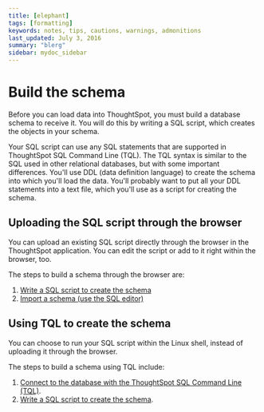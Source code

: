 ```yaml
---
title: [elephant]
tags: [formatting]
keywords: notes, tips, cautions, warnings, admonitions
last_updated: July 3, 2016
summary: "blerg"
sidebar: mydoc_sidebar
---
```

# Build the schema

Before you can load data into ThoughtSpot, you must build a database schema to receive it. You will do this by writing a SQL script, which creates the objects in your schema.

Your SQL script can use any SQL statements that are supported in ThoughtSpot SQL Command Line \(TQL\). The TQL syntax is similar to the SQL used in other relational databases, but with some important differences. You'll use DDL \(data definition language\) to create the schema into which you'll load the data. You'll probably want to put all your DDL statements into a text file, which you'll use as a script for creating the schema.

## Uploading the SQL script through the browser

You can upload an existing SQL script directly through the browser in the ThoughtSpot application. You can edit the script or add to it right within the browser, too.

The steps to build a schema through the browser are:

1.  [Write a SQL script to create the schema](create_schema_with_script.html#)
2.  [Import a schema \(use the SQL editor\)](upload_sql_script.html#)

## Using TQL to create the schema

You can choose to run your SQL script within the Linux shell, instead of uploading it through the browser.

The steps to build a schema using TQL include:

1.  [Connect to the database with the ThoughtSpot SQL Command Line \(TQL\)](connect_sql_cli.html#).
2.  [Write a SQL script to create the schema](create_schema_with_script.html#).

